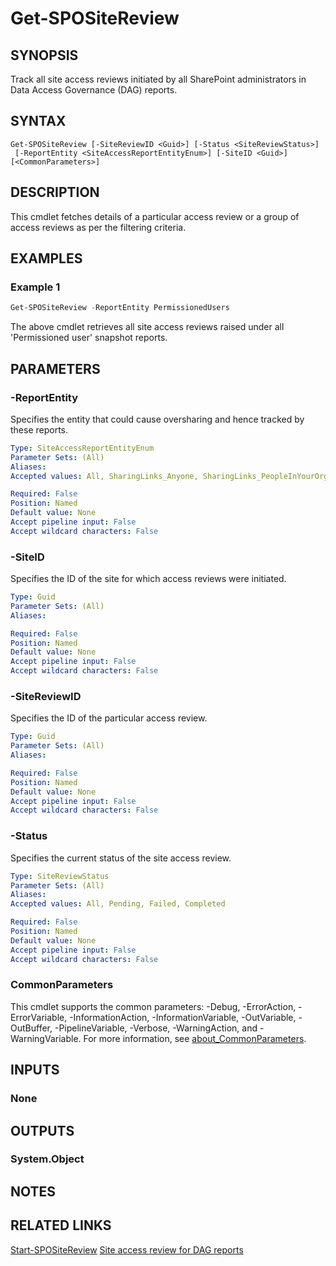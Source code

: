﻿---
external help file: https://learn.microsoft.com/powershell/module/sharepoint-online/Get-SPOSiteReview
Module Name: Microsoft.Online.SharePoint.PowerShell
online version:
schema: 2.0.0
author: pvrk
ms.author: pullabhk
manager: 
ms.reviewer:
---

# Get-SPOSiteReview

## SYNOPSIS
Track all site access reviews initiated by all SharePoint administrators in Data Access Governance (DAG) reports.

## SYNTAX

```
Get-SPOSiteReview [-SiteReviewID <Guid>] [-Status <SiteReviewStatus>]
 [-ReportEntity <SiteAccessReportEntityEnum>] [-SiteID <Guid>] [<CommonParameters>]
```

## DESCRIPTION
This cmdlet fetches details of a particular access review or a group of access reviews as per the filtering criteria.

## EXAMPLES

### Example 1
```powershell
Get-SPOSiteReview -ReportEntity PermissionedUsers
```

The above cmdlet retrieves all site access reviews raised under all 'Permissioned user' snapshot reports.

## PARAMETERS

### -ReportEntity
Specifies the entity that could cause oversharing and hence tracked by these reports.

```yaml
Type: SiteAccessReportEntityEnum
Parameter Sets: (All)
Aliases:
Accepted values: All, SharingLinks_Anyone, SharingLinks_PeopleInYourOrg, SharingLinks_Guests, SensitivityLabelForFiles, EveryoneExceptExternalUsersAtSite, EveryoneExceptExternalUsersForItems, PermissionedUsers

Required: False
Position: Named
Default value: None
Accept pipeline input: False
Accept wildcard characters: False
```

### -SiteID
Specifies the ID of the site for which access reviews were initiated.

```yaml
Type: Guid
Parameter Sets: (All)
Aliases:

Required: False
Position: Named
Default value: None
Accept pipeline input: False
Accept wildcard characters: False
```

### -SiteReviewID
Specifies the ID of the particular access review.

```yaml
Type: Guid
Parameter Sets: (All)
Aliases:

Required: False
Position: Named
Default value: None
Accept pipeline input: False
Accept wildcard characters: False
```

### -Status
Specifies the current status of the site access review.

```yaml
Type: SiteReviewStatus
Parameter Sets: (All)
Aliases:
Accepted values: All, Pending, Failed, Completed

Required: False
Position: Named
Default value: None
Accept pipeline input: False
Accept wildcard characters: False
```

### CommonParameters
This cmdlet supports the common parameters: -Debug, -ErrorAction, -ErrorVariable, -InformationAction, -InformationVariable, -OutVariable, -OutBuffer, -PipelineVariable, -Verbose, -WarningAction, and -WarningVariable. For more information, see [about_CommonParameters](http://go.microsoft.com/fwlink/?LinkID=113216).

## INPUTS

### None

## OUTPUTS

### System.Object

## NOTES

## RELATED LINKS

[Start-SPOSiteReview](./Start-SPOSiteReview.md)
[Site access review for DAG reports](/sharepoint/site-access-review)
